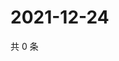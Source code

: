 # 2021-12-24

共 0 条

<!-- BEGIN WEIBO -->
<!-- 最后更新时间 Fri Dec 24 2021 09:58:51 GMT+0800 (China Standard Time) -->

<!-- END WEIBO -->
